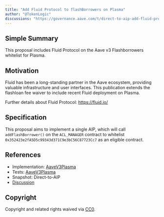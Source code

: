```yaml
---
title: "Add Fluid Protocol to flashBorrowers on Plasma"
author: "@TokenLogic"
discussions: "https://governance.aave.com/t/direct-to-aip-add-fluid-protocol-to-flashborrowers-on-plasma/23252"
---
```


## Simple Summary

This proposal includes Fluid Protocol on the Aave v3 Flashborrowers whitelist for Plasma.

## Motivation

Fluid has been a long-standing partner in the Aave ecosystem, providing valuable infrastructure and user interfaces. This publication extends the flashloan fee waiver to include recent Fluid deployment on Plasma.

Further details about Fluid Protocol: https://fluid.io/

## Specification

This proposal aims to implement a single AIP, which will call `addFlashBorrower()` on the `ACL_MANAGER` contract to whitelist `0x352423e2fA5D5c99343d371C9e3bC56C87723Cc7` as an eligible contract.

## References

- Implementation: [AaveV3Plasma](https://github.com/bgd-labs/aave-proposals-v3/blob/f619eaf5ec4d6fcfab1bf96d43ad0cc1296538e8/src/20251014_AaveV3Plasma_AddFluidProtocolToFlashBorrowersOnPlasma/AaveV3Plasma_AddFluidProtocolToFlashBorrowersOnPlasma_20251014.sol)
- Tests: [AaveV3Plasma](https://github.com/bgd-labs/aave-proposals-v3/blob/f619eaf5ec4d6fcfab1bf96d43ad0cc1296538e8/src/20251014_AaveV3Plasma_AddFluidProtocolToFlashBorrowersOnPlasma/AaveV3Plasma_AddFluidProtocolToFlashBorrowersOnPlasma_20251014.t.sol)
- Snapshot: Direct-to-AIP
- [Discussion](https://governance.aave.com/t/direct-to-aip-add-fluid-protocol-to-flashborrowers-on-plasma/23252)

## Copyright

Copyright and related rights waived via [CC0](https://creativecommons.org/publicdomain/zero/1.0/).
